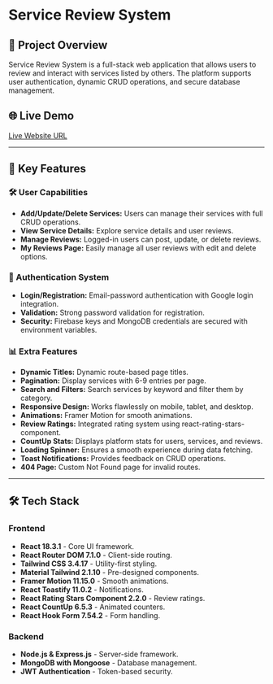 # Service Review System

## 🚀 Project Overview
Service Review System is a full-stack web application that allows users to review and interact with services listed by others. The platform supports user authentication, dynamic CRUD operations, and secure database management.

## 🌐 Live Demo
[Live Website URL](#https://services-review.netlify.app/)

---

## 🎯 Key Features
### 🛠 User Capabilities
- **Add/Update/Delete Services:** Users can manage their services with full CRUD operations.
- **View Service Details:** Explore service details and user reviews.
- **Manage Reviews:** Logged-in users can post, update, or delete reviews.
- **My Reviews Page:** Easily manage all user reviews with edit and delete options.

### 🔑 Authentication System
- **Login/Registration:** Email-password authentication with Google login integration.
- **Validation:** Strong password validation for registration.
- **Security:** Firebase keys and MongoDB credentials are secured with environment variables.

### 📊 Extra Features
- **Dynamic Titles:** Dynamic route-based page titles.
- **Pagination:** Display services with 6-9 entries per page.
- **Search and Filters:** Search services by keyword and filter them by category.
- **Responsive Design:** Works flawlessly on mobile, tablet, and desktop.
- **Animations:** Framer Motion for smooth animations.
- **Review Ratings:** Integrated rating system using react-rating-stars-component.
- **CountUp Stats:** Displays platform stats for users, services, and reviews.
- **Loading Spinner:** Ensures a smooth experience during data fetching.
- **Toast Notifications:** Provides feedback on CRUD operations.
- **404 Page:** Custom Not Found page for invalid routes.

---


## 🛠 Tech Stack
### Frontend
- **React 18.3.1** - Core UI framework.
- **React Router DOM 7.1.0** - Client-side routing.
- **Tailwind CSS 3.4.17** - Utility-first styling.
- **Material Tailwind 2.1.10** - Pre-designed components.
- **Framer Motion 11.15.0** - Smooth animations.
- **React Toastify 11.0.2** - Notifications.
- **React Rating Stars Component 2.2.0** - Review ratings.
- **React CountUp 6.5.3** - Animated counters.
- **React Hook Form 7.54.2** - Form handling.

### Backend
- **Node.js & Express.js** - Server-side framework.
- **MongoDB with Mongoose** - Database management.
- **JWT Authentication** - Token-based security.
